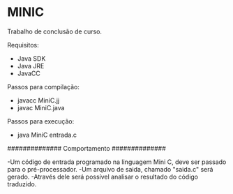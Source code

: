 # MINIC
Trabalho de conclusão de curso.

Requisitos:
- Java SDK
- Java JRE
- JavaCC

Passos para compilação:
- javacc MiniC.jj
- javac MiniC.java

Passos para execução:
- java MiniC entrada.c

##############
Comportamento
##############

-Um código de entrada programado na linguagem Mini C, deve ser passado para o pré-processador. 
-Um arquivo de saida, chamado "saida.c" será gerado. 
-Através dele será possível analisar o resultado do código traduzido.
